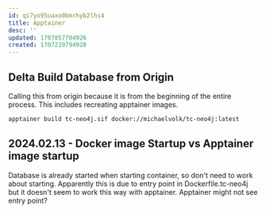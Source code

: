 ```yaml
---
id: qi7yo95uaxo0bmrhyb2lhs4
title: Apptainer
desc: ''
updated: 1707857784926
created: 1707239794928
---
```


## Delta Build Database from Origin

Calling this from origin because it is from the beginning of the entire process. This includes recreating apptainer images.

```bash
apptainer build tc-neo4j.sif docker://michaelvolk/tc-neo4j:latest
```

## 2024.02.13 - Docker image Startup vs Apptainer image startup

Database is already started when starting container, so don't need to work about starting. Apparently this is due to entry point in Dockerfile.tc-neo4j but it doesn't seem to work this way with apptainer. Apptainer might not see entry point?
